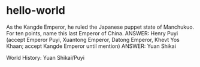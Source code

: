 # hello-world


As the Kangde Emperor, he ruled the Japanese puppet state of Manchukuo. For ten points, name this last Emperor of China.
ANSWER: Henry Puyi (accept Emperor Puyi, Xuantong Emperor, Datong Emperor, Khevt Yos Khaan; accept Kangde Emperor until mention)
ANSWER: Yuan Shikai

World History:
Yuan Shikai/Puyi



